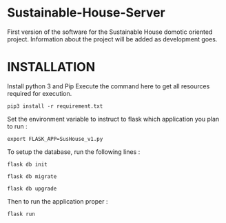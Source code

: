 # Sustainable-House-Server

First version of the software for the Sustainable House domotic oriented project.
Information about the project will be added as development goes.

# INSTALLATION

Install python 3 and Pip
Execute the command here to get all resources required for execution.

```pip3 install -r requirement.txt```

Set the environment variable to instruct to flask which application you plan to run :

```export FLASK_APP=SusHouse_v1.py```

To setup the database, run the following lines :

```flask db init```

```flask db migrate```

```flask db upgrade```

Then to run the application proper  :

```flask run```

